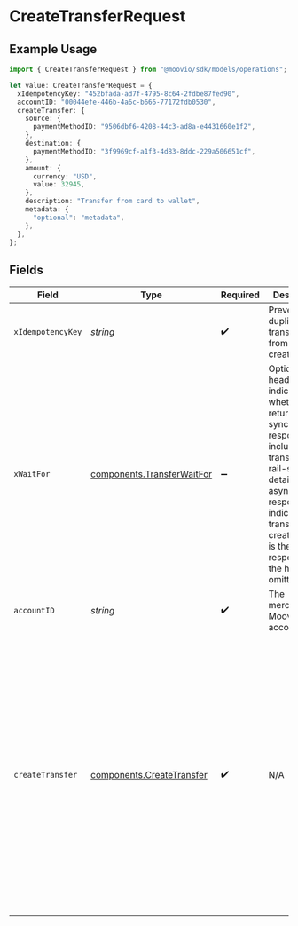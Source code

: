 # CreateTransferRequest

## Example Usage

```typescript
import { CreateTransferRequest } from "@moovio/sdk/models/operations";

let value: CreateTransferRequest = {
  xIdempotencyKey: "452bfada-ad7f-4795-8c64-2fdbe87fed90",
  accountID: "00044efe-446b-4a6c-b666-77172fdb0530",
  createTransfer: {
    source: {
      paymentMethodID: "9506dbf6-4208-44c3-ad8a-e4431660e1f2",
    },
    destination: {
      paymentMethodID: "3f9969cf-a1f3-4d83-8ddc-229a506651cf",
    },
    amount: {
      currency: "USD",
      value: 32945,
    },
    description: "Transfer from card to wallet",
    metadata: {
      "optional": "metadata",
    },
  },
};
```

## Fields

| Field                                                                                                                                                                                                                                                                                             | Type                                                                                                                                                                                                                                                                                              | Required                                                                                                                                                                                                                                                                                          | Description                                                                                                                                                                                                                                                                                       | Example                                                                                                                                                                                                                                                                                           |
| ------------------------------------------------------------------------------------------------------------------------------------------------------------------------------------------------------------------------------------------------------------------------------------------------- | ------------------------------------------------------------------------------------------------------------------------------------------------------------------------------------------------------------------------------------------------------------------------------------------------- | ------------------------------------------------------------------------------------------------------------------------------------------------------------------------------------------------------------------------------------------------------------------------------------------------- | ------------------------------------------------------------------------------------------------------------------------------------------------------------------------------------------------------------------------------------------------------------------------------------------------- | ------------------------------------------------------------------------------------------------------------------------------------------------------------------------------------------------------------------------------------------------------------------------------------------------- |
| `xIdempotencyKey`                                                                                                                                                                                                                                                                                 | *string*                                                                                                                                                                                                                                                                                          | :heavy_check_mark:                                                                                                                                                                                                                                                                                | Prevents duplicate transfers from being created.                                                                                                                                                                                                                                                  |                                                                                                                                                                                                                                                                                                   |
| `xWaitFor`                                                                                                                                                                                                                                                                                        | [components.TransferWaitFor](../../models/components/transferwaitfor.md)                                                                                                                                                                                                                          | :heavy_minus_sign:                                                                                                                                                                                                                                                                                | Optional header that indicates whether to return a synchronous response that includes full transfer and rail-specific details or an <br/>asynchronous response indicating the transfer was created (this is the default response if the header is omitted).                                       |                                                                                                                                                                                                                                                                                                   |
| `accountID`                                                                                                                                                                                                                                                                                       | *string*                                                                                                                                                                                                                                                                                          | :heavy_check_mark:                                                                                                                                                                                                                                                                                | The merchant's Moov account ID.                                                                                                                                                                                                                                                                   |                                                                                                                                                                                                                                                                                                   |
| `createTransfer`                                                                                                                                                                                                                                                                                  | [components.CreateTransfer](../../models/components/createtransfer.md)                                                                                                                                                                                                                            | :heavy_check_mark:                                                                                                                                                                                                                                                                                | N/A                                                                                                                                                                                                                                                                                               | {<br/>"source": {<br/>"paymentMethodID": "9506dbf6-4208-44c3-ad8a-e4431660e1f2"<br/>},<br/>"destination": {<br/>"paymentMethodID": "3f9969cf-a1f3-4d83-8ddc-229a506651cf"<br/>},<br/>"amount": {<br/>"currency": "USD",<br/>"value": 32945<br/>},<br/>"description": "Transfer from card to wallet",<br/>"metadata": {<br/>"optional": "metadata"<br/>}<br/>} |